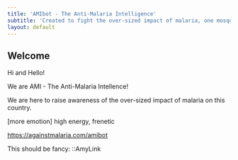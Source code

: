 ```yaml
---
title: 'AMIbot - The Anti-Malaria Intelligence'
subtitle: 'Created to fight the over-sized impact of malaria, one mosquito net at a time.'
layout: default
---
```


## Welcome

Hi and Hello!

We are AMI - The Anti-Malaria Intellence!

We are here to raise awareness of the over-sized impact of malaria on this country.

[more emotion]
high energy, frenetic

https://againstmalaria.com/amibot

This should be fancy:
::AmyLink
